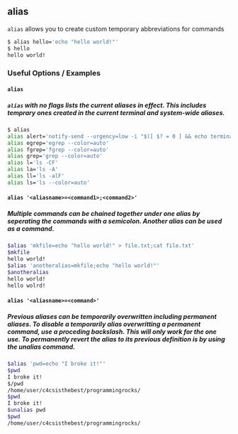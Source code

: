 ---
---

alias
-------

`alias` allows you to create custom temporary abbreviations for commands

~~~ bash
$ alias hello='echo "hello world!"'
$ hello
hello world!
~~~

<!--more-->

### Useful Options / Examples

#### `alias`

##### `alias` with no flags lists the current aliases in effect. This includes temprary ones created in the current terminal and system-wide aliases.

~~~ bash
$ alias
alias alert='notify-send --urgency=low -i "$([ $? = 0 ] && echo terminal || echo error)" "$(history|tail -n1|sed -e '\''s/^\s\*[0-9]\+\s\*//:s/[;&|]\s\*alerts$//'\'')"'
alias egrep='egrep --color=auto'
alias fgrep='fgrep --color=auto'
alias grep='grep --color=auto'
alias l='ls -CF'
alias la='ls -A'
alias ll='ls -alF'
alias ls='ls --color=auto'
~~~

#### `alias '<aliasname>=<command1>;<command2>'`

##### Multiple commands can be chained together under one alias by seperating the commands with a semicolon. Another alias can be used as a command.

~~~ bash
$alias 'mkfile=echo "hello world!" > file.txt;cat file.txt'
$mkfile
hello world!
$alias 'anotheralias=mkfile;echo "hello world!"'
$anotheralias
hello world!
hello wolrd!
~~~

#### `alias '<aliasname>=<command>'`

##### Previous aliases can be temporarily overwritten including permanent aliases. To disable a temporarily alias overwritting a permanent command, use a proceding backslash. This will only work for the one use. To permanently revert the alias to its previous definition is by using the unalias command.

~~~bash
$alias 'pwd=echo "I broke it!"'
$pwd
I broke it!
$/pwd
/home/user/c4csisthebest/programmingrocks/
$pwd
I broke it!
$unalias pwd
$pwd
/home/user/c4csisthebest/programmingrocks/
~~~
